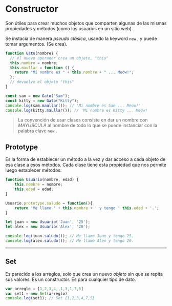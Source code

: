 # Constructor

Son útiles para crear muchos objetos que comparten algunas de las mismas propiedades y métodos (como los usuarios en un sitio web).

Se instacia de manera _pseudo clásica_, usando la keyword `new` , y puede tomar argumentos. (Se crea).

```js
function Gato(nombre) {
  // el nuevo operador crea un objeto, "this"
  this.nombre = nombre;
  this.maullar = function () {
    return "Mi nombre es " + this.nombre + " ... Meow!";
  };
  // devuelve el objeto "this"
}

const sam = new Gato("Sam");
const kitty = new Gato("Kitty");
console.log(sam.maullar()); // 'Mi nombre es Sam ... Meow!'
console.log(kitty.maullar()); // 'Mi nombre es Kitty ... Meow!
```

> La convención de usar clases consiste en dar un nombre con _MAYÚSCULA_ al nombre de todo lo que se puede instanciar con la palabra clave `new` .

## Prototype

Es la forma de establecer un método a la vez y dar acceso a cada objeto de esa clase a esos métodos.
Cada clase tiene esta propiedad que nos permite luego establecer métodos:

```js
function Usuario(nombre, edad) {
    this.nombre = nombre;
    this.edad = edad;
}

Usuario.prototype.saludo = function(){
    return 'Me llamo ' + this.nombre + ' y tengo ' this.edad + '.';
}

let juan = new Usuario('Juan', '25');
let alex = new Usuario('Alex', '20');

console.log(juan.saludo()); // Me llamo Juan y tengo 25.
console.log(alex.saludo()); // Me llamo Alex y tengo 20.
```

---

## Set 

Es parecido a los arreglos, solo que crea un nuevo _objeto_ sin que se repita sus valores. Es un constructor. Es para cualquier tipo de dato.

```js
var arreglo = [1,2,3,4,,1,3,1,7,5]
var set1 = new Set(arreglo)
console.log(set1); // Set {1,2,3,4,7,5} 
```